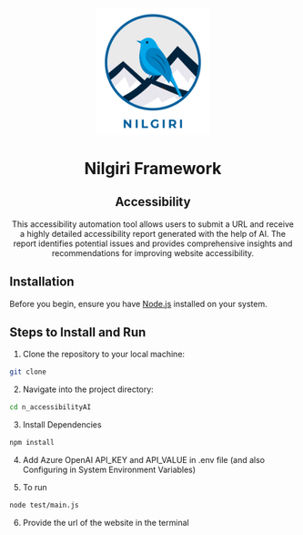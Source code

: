 <p align="center">
  <img src="https://raw.githubusercontent.com/triconinfotech/nilgiri/main/files/nilgiri.PNG" alt="Nilgiri Logo" width="200"/>
</p>
<h1 align="center">Nilgiri Framework</h1>

<h2 align="center">Accessibility</h2>

<p align="center">
    This accessibility automation tool allows users to submit a URL and receive a highly detailed accessibility report generated with the help of AI. The report identifies potential issues and provides comprehensive insights and recommendations for improving website accessibility.
</p>

## Installation

Before you begin, ensure you have [Node.js](https://nodejs.org/) installed on your system.

## Steps to Install and Run

1. Clone the repository to your local machine:

```bash
git clone 
```

2. Navigate into the project directory:

```bash
cd n_accessibilityAI
```

3. Install Dependencies

```bash
npm install
```

4. Add Azure OpenAI API_KEY and API_VALUE in .env file (and also Configuring in System Environment Variables)

5. To run

```bash
node test/main.js
```

6. Provide the url of the website in the terminal

